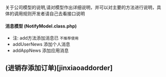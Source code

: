 关于公司模型的说明,请对模型作出详细说明，并可以对主要的方法进行说明，具体的调用规则开发者请自己去看接口说明

#### 消息模型 (NotifyModel.class.php)
- 注: add方法添加消息已 `不推荐使用`
- addUserNews 添加个人消息
- addAppNews 添加应用消息

## (进销存添加订单)[jinxiaoaddorder]
